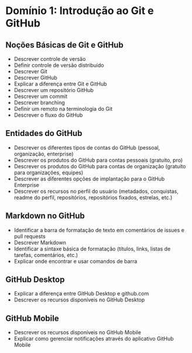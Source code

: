 # Domínio 1: Introdução ao Git e GitHub

## Noções Básicas de Git e GitHub
- Descrever controle de versão
- Definir controle de versão distribuído
- Descrever Git
- Descrever GitHub
- Explicar a diferença entre Git e GitHub
- Descrever um repositório GitHub
- Descrever um commit
- Descrever branching
- Definir um remoto na terminologia do Git
- Descrever o fluxo do GitHub

## Entidades do GitHub
- Descrever os diferentes tipos de contas do GitHub (pessoal, organização, enterprise)
- Descrever os produtos do GitHub para contas pessoais (gratuito, pro)
- Descrever os produtos do GitHub para contas de organização (gratuito para organizações, equipes)
- Descrever as diferentes opções de implantação para o GitHub Enterprise
- Descrever os recursos no perfil do usuário (metadados, conquistas, readme do perfil, repositórios, repositórios fixados, estrelas, etc.)

## Markdown no GitHub
- Identificar a barra de formatação de texto em comentários de issues e pull requests
- Descrever Markdown
- Identificar a sintaxe básica de formatação (títulos, links, listas de tarefas, comentários, etc.)
- Explicar onde encontrar e usar comandos de barra

## GitHub Desktop
- Explicar a diferença entre GitHub Desktop e github.com
- Descrever os recursos disponíveis no GitHub Desktop

## GitHub Mobile
- Descrever os recursos disponíveis no GitHub Mobile
- Explicar como gerenciar notificações através do aplicativo GitHub Mobile
